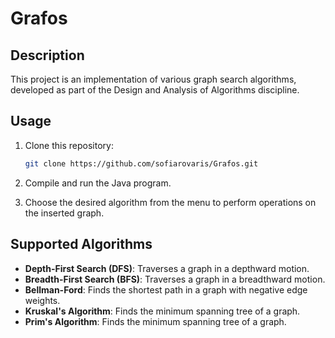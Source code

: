 # Grafos

## Description

This project is an implementation of various graph search algorithms, developed as part of the Design and Analysis of Algorithms discipline.

## Usage

1. Clone this repository:

   ```bash
   git clone https://github.com/sofiarovaris/Grafos.git
   ```

2. Compile and run the Java program.

3. Choose the desired algorithm from the menu to perform operations on the inserted graph.

## Supported Algorithms

- **Depth-First Search (DFS)**: Traverses a graph in a depthward motion.
- **Breadth-First Search (BFS)**: Traverses a graph in a breadthward motion.
- **Bellman-Ford**: Finds the shortest path in a graph with negative edge weights.
- **Kruskal's Algorithm**: Finds the minimum spanning tree of a graph.
- **Prim's Algorithm**: Finds the minimum spanning tree of a graph.

